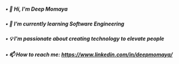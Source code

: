 ##### • 👋 Hi, I'm Deep Momaya
##### • 🌱 I’m currently learning Software Engineering
##### • 💡 I'm passionate about creating technology to elevate people
##### • 📫 How to reach me: https://www.linkedin.com/in/deepmomaya/


<!--
**deepmomaya/deepmomaya** is a ✨ _special_ ✨ repository because its `README.md` (this file) appears on your GitHub profile.
-->
